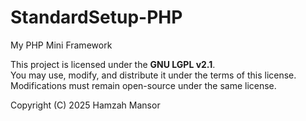 # StandardSetup-PHP
My PHP Mini Framework

This project is licensed under the **GNU LGPL v2.1**.  
You may use, modify, and distribute it under the terms of this license.  
Modifications must remain open-source under the same license.  

Copyright (C) 2025 Hamzah Mansor
